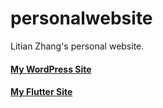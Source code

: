# personalwebsite

Litian Zhang's personal website. 

#### [My WordPress Site](https://litianzhang.com/)
#### [My Flutter Site](https://test.litianzhang.com/)